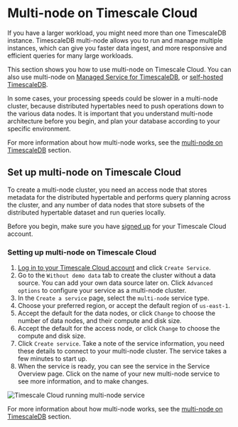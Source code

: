 # Multi-node on Timescale Cloud
If you have a larger workload, you might need more than one TimescaleDB
instance. TimescaleDB multi-node allows you to run and manage multiple
instances, which can give you faster data ingest, and more responsive and
efficient queries for many large workloads.

This section shows you how to use multi-node on Timescale Cloud. You can also
use multi-node on [Managed Service for TimescaleDB][multinode-mst], or
[self-hosted TimescaleDB][multinode-timescaledb].

<highlight type="important">
In some cases, your processing speeds could be slower in a multi-node cluster,
because distributed hypertables need to push operations down to the various data
nodes. It is important that you understand multi-node architecture before you
begin, and plan your database according to your specific environment.
<highlight>

For more information about how multi-node works, see the
[multi-node on TimescaleDB][multinode-timescaledb] section.

## Set up multi-node on Timescale Cloud
To create a multi-node cluster, you need an access node that stores metadata
for the distributed hypertable and performs query planning across the cluster,
and any number of data nodes that store subsets of the distributed hypertable
dataset and run queries locally.

Before you begin, make sure you have [signed up][cloud-signup] for your
Timescale Cloud account.

<procedure>

### Setting up multi-node on Timescale Cloud
1.  [Log in to your Timescale Cloud account][cloud-login] and click
		`Create Service`.
1.  Go to the `Without demo data` tab to create the cluster without a data
		source. You can add your own data source later on. Click
		`Advanced options` to configure your service as a multi-node cluster.
1.  In the `Create a service` page, select the `multi-node` service type.
1.  Choose your preferred region, or accept the default region of `us-east-1`.
1.  Accept the default for the data nodes, or click `Change` to choose the
		number of data nodes, and their compute and disk size.
1.  Accept the default for the access node, or click `Change` to choose the
		compute and disk size.
1.  Click `Create service`. Take a note of the service information, you need
		these details to connect to your multi-node cluster. The service takes a
		few minutes to start up.
1.  When the service is ready, you can see the service in the Service Overview
		page. Click on the name of your new multi-node service to see more
		information, and to make changes.

<img class="main-content__illustration" src="https://s3.amazonaws.com/assets.timescale.com/docs/images/tsc-running-service-multinode.png" alt="Timescale Cloud running multi-node service"/>

</procedure>

For more information about how multi-node works, see the
[multi-node on TimescaleDB][multinode-timescaledb] section.


[multinode-timescaledb]: timescaledb/how-to-guides/:currentVersion:/multinode-timescaledb
[multinode-mst]: /mst/:currentVersion:/mst-multi-node/
[cloud-login]: https://cloud.timescale.com
[cloud-signup]: https://www.timescale.com/timescale-signup
